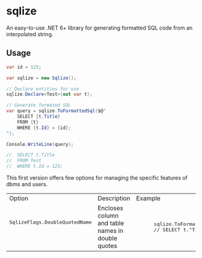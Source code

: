 # sqlize
An easy-to-use .NET 6+ library for generating formatted SQL code from an interpolated string.

## Usage
```cs
var id = 123;

var sqlize = new Sqlize();

// Declare entities for use
sqlize.Declare<Test>(out var t);

// Generate formated SQL
var query = sqlize.ToFormattedSql($@"
    SELECT {t.Title}
    FROM {t}
    WHERE {t.Id} = {id};
");

Console.WriteLine(query);

//  SELECT t.Title
//  FROM Test
//  WHERE t.Id = 123; 
```

This first version offers few options for managing the specific features of dbms and users.

<table>
  <tr>
    <td>Option</td>
    <td>Description</td>
    <td>Example</td>
  </tr>
  <tr>
    <td><pre lang="C#">SqlizeFlags.DoubleQuotedName<pre></td>
    <td>Encloses column and table names in double quotes</td>
    <td>
      <pre lang="c#"> 
      sqlize.ToFormattedSql($"SELECT {t.Title}", SqlizeFlags.DoubleQuotedName);
      // SELECT t."Title"
      </pre>
    </td>
  </tr>
</table>

